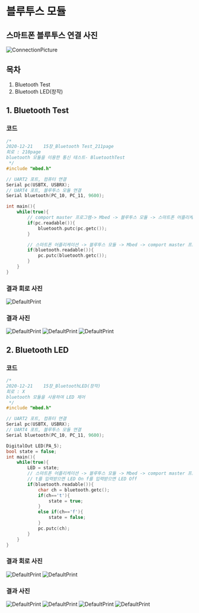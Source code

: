 # 블루투스 모듈
## 스마트폰 블루투스 연결 사진
![ConnectionPicture](https://github.com/HongyeongJu/MbedCode/blob/master/Chapter03_%EB%B8%94%EB%A3%A8%ED%88%AC%EC%8A%A4%EB%AA%A8%EB%93%88/connectionPicture.jpg)

## 목차
1. Bluetooth Test
2. Bluetooth LED(창작)
## 1. Bluetooth Test
### 코드
```c++
/*
2020-12-21    15장_Bluetooth Test_211page
회로 : 210page
bluetooth 모듈을 이용한 통신 테스트- BluetoothTest
 */
#include "mbed.h"

// UART2 포트, 컴퓨터 연결
Serial pc(USBTX, USBRX);
// UART4 포트, 블루투스 모듈 연결
Serial bluetooth(PC_10, PC_11, 9600);

int main(){
    while(true){
        // comport master 프로그램-> Mbed -> 블루투스 모듈 -> 스마트폰 어플리케이션
        if(pc.readable()){
            bluetooth.putc(pc.getc());
        }

        // 스마트폰 어플리케이션 -> 블루투스 모듈 -> Mbed -> comport master 프로그램
        if(bluetooth.readable()){
            pc.putc(bluetooth.getc());
        }
    }
}
```
### 결과 회로 사진
![DefaultPrint](https://github.com/HongyeongJu/MbedCode/blob/master/Chapter03_%EB%B8%94%EB%A3%A8%ED%88%AC%EC%8A%A4%EB%AA%A8%EB%93%88/1_BluetoothTest_circuit.jpg)
### 결과 사진
![DefaultPrint](https://github.com/HongyeongJu/MbedCode/blob/master/Chapter03_%EB%B8%94%EB%A3%A8%ED%88%AC%EC%8A%A4%EB%AA%A8%EB%93%88/1_BluetoothTest_result1.jpg)
![DefaultPrint](https://github.com/HongyeongJu/MbedCode/blob/master/Chapter03_%EB%B8%94%EB%A3%A8%ED%88%AC%EC%8A%A4%EB%AA%A8%EB%93%88/1_BluetoothTest_result2.jpg)
![DefaultPrint](https://github.com/HongyeongJu/MbedCode/blob/master/Chapter03_%EB%B8%94%EB%A3%A8%ED%88%AC%EC%8A%A4%EB%AA%A8%EB%93%88/1_BluetoothTest_result3.jpg)



## 2. Bluetooth LED
### 코드
```c++
/*
2020-12-21    15장_BluetoothLED(창작)
회로 : X
bluetooth 모듈을 사용하여 LED 제어
 */
#include "mbed.h"

// UART2 포트, 컴퓨터 연결
Serial pc(USBTX, USBRX);
// UART4 포트, 블루투스 모듈 연결
Serial bluetooth(PC_10, PC_11, 9600);

DigitalOut LED(PA_5);
bool state = false;
int main(){
    while(true){
        LED = state;
        // 스마트폰 어플리케이션 -> 블루투스 모듈 -> Mbed -> comport master 프로그램
        // t를 입력받으면 LED On f를 입력받으면 LED Off
        if(bluetooth.readable()){
            char ch = bluetooth.getc();
            if(ch=='t'){
                state = true;
            }
            else if(ch=='f'){
                state = false;
            }
            pc.putc(ch);
        }
    }
}

```
### 결과 회로 사진
![DefaultPrint](https://github.com/HongyeongJu/MbedCode/blob/master/Chapter12_%EB%B8%94%EB%A3%A8%ED%88%AC%EC%8A%A4%EB%AA%A8%EB%93%88/2_BluetoothLED_result1_r.jpg)
![DefaultPrint](https://github.com/HongyeongJu/MbedCode/blob/master/Chapter12_%EB%B8%94%EB%A3%A8%ED%88%AC%EC%8A%A4%EB%AA%A8%EB%93%88/2_BluetoothLED_result2_r.jpg)
### 결과 사진
![DefaultPrint](https://github.com/HongyeongJu/MbedCode/blob/master/Chapter12_%EB%B8%94%EB%A3%A8%ED%88%AC%EC%8A%A4%EB%AA%A8%EB%93%88/2_BluetoothLED_result1.jpg)
![DefaultPrint](https://github.com/HongyeongJu/MbedCode/blob/master/Chapter12_%EB%B8%94%EB%A3%A8%ED%88%AC%EC%8A%A4%EB%AA%A8%EB%93%88/2_BluetoothLED_result1_p.jpg)
![DefaultPrint](https://github.com/HongyeongJu/MbedCode/blob/master/Chapter12_%EB%B8%94%EB%A3%A8%ED%88%AC%EC%8A%A4%EB%AA%A8%EB%93%88/2_BluetoothLED_result2.jpg)
![DefaultPrint](https://github.com/HongyeongJu/MbedCode/blob/master/Chapter12_%EB%B8%94%EB%A3%A8%ED%88%AC%EC%8A%A4%EB%AA%A8%EB%93%88/2_BluetoothLED_result2_p.jpg)
